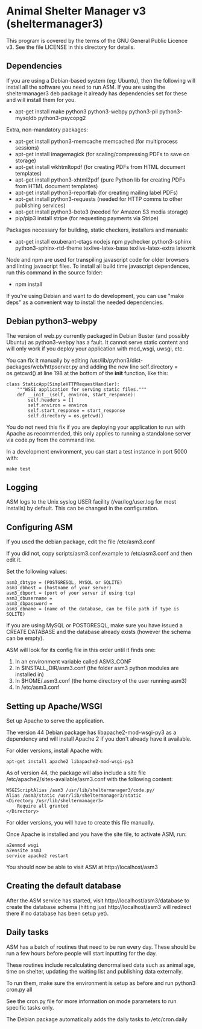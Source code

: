 Animal Shelter Manager v3 (sheltermanager3)
===========================================

This program is covered by the terms of the GNU General Public Licence v3. 
See the file LICENSE in this directory for details.

Dependencies
------------

If you are using a Debian-based system (eg: Ubuntu), then the following will
install all the software you need to run ASM. If you are using the
sheltermanager3 deb package it already has dependencies set for these and will
install them for you.

* apt-get install make python3 python3-webpy python3-pil python3-mysqldb python3-psycopg2

Extra, non-mandatory packages:

* apt-get install python3-memcache memcached (for multiprocess sessions)
* apt-get install imagemagick (for scaling/compressing PDFs to save on storage)
* apt-get install wkhtmltopdf (for creating PDFs from HTML document templates)
* apt-get install python3-xhtml2pdf (pure Python lib for creating PDFs from HTML document templates)
* apt-get install python3-reportlab (for creating mailing label PDFs)
* apt-get install python3-requests (needed for HTTP comms to other publishing services)
* apt-get install python3-boto3 (needed for Amazon S3 media storage)
* pip/pip3 install stripe (for requesting payments via Stripe)

Packages necessary for building, static checkers, installers and manuals:

* apt-get install exuberant-ctags nodejs npm pychecker python3-sphinx
  python3-sphinx-rtd-theme texlive-latex-base texlive-latex-extra latexmk

Node and npm are used for transpiling javascript code for older browsers and
linting javascript files. To install all build time javascript dependences,
run this command in the source folder:

* npm install

If you're using Debian and want to do development, you can use "make deps"
as a convenient way to install the needed dependencies.

Debian python3-webpy
--------------------

The version of web.py currently packaged in Debian Buster (and possibly Ubuntu)
as python3-webpy has a fault. It cannot serve static content and will only work
if you deploy your application with mod_wsgi, uwsgi, etc.

You can fix it manually by editing
/usr/lib/python3/dist-packages/web/httpserver.py and adding the new line
self.directory = os.getcwd() at line 198 at the bottom of the __init__
function, like this:

```
class StaticApp(SimpleHTTPRequestHandler):
    """WSGI application for serving static files."""
    def __init__(self, environ, start_response):
        self.headers = []
        self.environ = environ
        self.start_response = start_response
        self.directory = os.getcwd()
```

You do not need this fix if you are deploying your application to run with
Apache as recommended, this only applies to running a standalone server via
code.py from the command line.

In a development environment, you can start a test instance in port 5000 with:

```
make test
```

Logging
-------

ASM logs to the Unix syslog USER facility (/var/log/user.log for most installs)
by default. This can be changed in the configuration.

Configuring ASM
---------------

If you used the debian package, edit the file /etc/asm3.conf

If you did not, copy scripts/asm3.conf.example to /etc/asm3.conf and then edit it.

Set the following values:

```
asm3_dbtype = (POSTGRESQL, MYSQL or SQLITE)
asm3_dbhost = (hostname of your server)
asm3_dbport = (port of your server if using tcp)
asm3_dbusername = 
asm3_dbpassword = 
asm3_dbname = (name of the database, can be file path if type is SQLITE)
```

If you are using MySQL or POSTGRESQL, make sure you have issued a CREATE DATABASE
and the database already exists (however the schema can be empty).

ASM will look for its config file in this order until it finds one:

1. In an environment variable called ASM3_CONF
2. In $INSTALL_DIR/asm3.conf (the folder asm3 python modules are installed in)
3. In $HOME/.asm3.conf (the home directory of the user running asm3)
4. In /etc/asm3.conf

Setting up Apache/WSGI
----------------------

Set up Apache to serve the application.

The version 44 Debian package has libapache2-mod-wsgi-py3 as a dependency and
will install Apache 2 if you don't already have it available. 

For older versions, install Apache with:

```
apt-get install apache2 libapache2-mod-wsgi-py3
```

As of version 44, the package will also include a site file
/etc/apache2/sites-available/asm3.conf with the following content:

```
WSGIScriptAlias /asm3 /usr/lib/sheltermanager3/code.py/
Alias /asm3/static /usr/lib/sheltermanager3/static
<Directory /usr/lib/sheltermanager3>
    Require all granted
</Directory>
```

For older versions, you will have to create this file manually.

Once Apache is installed and you have the site file, to activate ASM, run:

```
a2enmod wsgi
a2ensite asm3
service apache2 restart
```

You should now be able to visit ASM at http://localhost/asm3

Creating the default database
-----------------------------

After the ASM service has started, visit http://localhost/asm3/database
to create the database schema (hitting just http://localhost/asm3 will
redirect there if no database has been setup yet).

Daily tasks
-----------

ASM has a batch of routines that need to be run every day. These
should be run a few hours before people will start inputting for the
day.

These routines include recalculating denormalised data such as animal age, time
on shelter, updating the waiting list and publishing data externally.

To run them, make sure the environment is setup as before and run
python3 cron.py all

See the cron.py file for more information on mode parameters to run 
specific tasks only.

The Debian package automatically adds the daily tasks to /etc/cron.daily 


